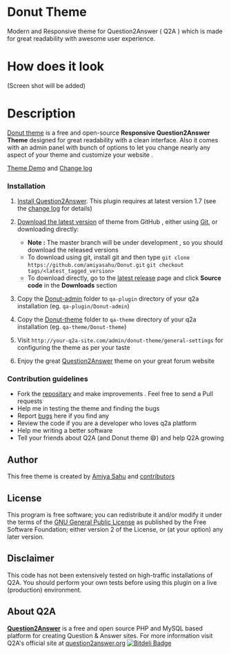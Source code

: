 # Donut Theme #

Modern and Responsive theme for Question2Answer ( Q2A ) which is made for great readability with awesome user experience.

# How does it look #

(Screen shot will be added)

# Description #
[Donut theme][] is a free and open-source **Responsive Question2Answer Theme** designed for great readability with a clean interface. 
Also it comes with an admin panel with bunch of options to let you change nearly any aspect of your theme and customize your website .

[Theme Demo](http://demo.amiyasahu.com/donut/) and [Change log](https://github.com/amiyasahu/Donut/blob/master/CHANGELOG.md)

### Installation ###

1. [Install Question2Answer][]. This plugin requires at latest version 1.7 (see the [change log][] for details)   
2. [Download the latest version][latest release] of theme from GitHub , either using [Git][], or downloading directly:
     
     - **Note :** The master branch will be under development , so you should download the released versions
     - To download using git, install git and then type 
          `git clone https://github.com/amiyasahu/Donut.git` 
          `git checkout tags/<latest_tagged_version>`
     - To download directly, go to the [latest release][latest release] page and click **Source code** in the **Downloads** section
3. Copy the [Donut-admin](https://github.com/amiyasahu/Donut/tree/master/qa-plugin/Donut-admin) folder to `qa-plugin` directory of your q2a installation (eg. `qa-plugin/Donut-admin`) 
4. Copy the [Donut-theme](https://github.com/amiyasahu/Donut/tree/master/qa-theme/Donut-theme) folder to `qa-theme` directory of your q2a installation (eg. `qa-theme/Donut-theme`)
5. Visit `http://your-q2a-site.com/admin/donut-theme/general-settings` for configuring the theme as per your taste 
7. Enjoy the great [Question2Answer][] theme on your great forum website

### Contribution guidelines ###

* Fork the [repositary][] and make improvements . Feel free to send a Pull requests
* Help me in testing the theme and finding the bugs 
* Report [bugs][] here if you find any 
* Review the code if you are a developer who loves q2a platform
* Help me writing a better software 
* Tell your friends about Q2A (and Donut theme :smile:) and help Q2A growing 

## Author

This free theme is created by [Amiya Sahu](http://amiyasahu.com) and [contributors](https://github.com/amiyasahu/Donut/graphs/contributors)

## License ##
This program is free software; you can redistribute it and/or modify it under the terms of the [GNU General Public License](https://github.com/amiyasahu/Donut/blob/master/LICENSE) as published by the Free Software Foundation; either version 2 of the License, or (at your option) any later version.

## Disclaimer ##
This code has not been extensively tested on high-traffic installations of Q2A. You should perform your own tests before using this plugin on a live (production) environment. 

## About Q2A ##
**[Question2Answer](http://qa-themes.com/question2answer "Q2A Features")** is a free and open source PHP and MySQL based platform for creating Question & Answer sites. For more information visit Q2A's official site at [question2answer.org](http://www.question2answer.org/)
[![Bitdeli Badge](https://d2weczhvl823v0.cloudfront.net/amiyasahu/donut/trend.png)](https://bitdeli.com/free "Bitdeli Badge")

  [Question2Answer]: http://www.question2answer.org/
  [Install Question2Answer]: http://www.question2answer.org/install.php
  [Git]: http://git-scm.com/
  [Donut theme]: https://github.com/amiyasahu/Donut
  [change log]: https://github.com/amiyasahu/Donut/CHANGELOG.md
  [GitHub]: https://github.com/amiyasahu/Donut
  [repositary]: https://github.com/amiyasahu/Donut
  [latest release]: https://github.com/amiyasahu/Donut/releases/latest
  [bugs]: https://github.com/amiyasahu/Donut/issues
